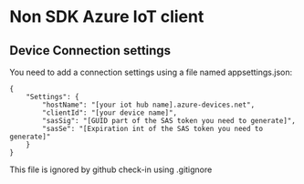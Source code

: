 # Non SDK Azure IoT client

## Device Connection settings

You need to add a connection settings using a file named appsettings.json:

```
{
    "Settings": {
        "hostName": "[your iot hub name].azure-devices.net",
        "clientId": "[your device name]",
        "sasSig": "[GUID part of the SAS token you need to generate]",
        "sasSe": "[Expiration int of the SAS token you need to generate]"
    }
}
```

This file is ignored by github check-in using .gitignore
